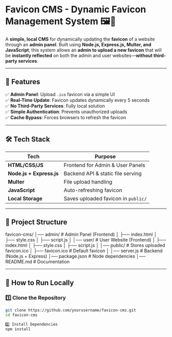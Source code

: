 # **Favicon CMS - Dynamic Favicon Management System** 🖼️🚀  

A **simple, local CMS** for dynamically updating the **favicon** of a website through an **admin panel**. Built using **Node.js, Express.js, Multer, and JavaScript**, this system allows an **admin to upload a new favicon** that will be **instantly reflected** on both the admin and user websites—**without third-party services**.  

---

## **📌 Features**  

✅ **Admin Panel**: Upload `.ico` favicon via a simple UI  
✅ **Real-Time Update**: Favicon updates dynamically every 5 seconds  
✅ **No Third-Party Services**: Fully local solution  
✅ **Simple Authentication**: Prevents unauthorized uploads  
✅ **Cache Bypass**: Forces browsers to refresh the favicon  

---

## **🛠️ Tech Stack**  

| Tech        | Purpose |
|-------------|---------|
| **HTML/CSS/JS** | Frontend for Admin & User Panels |
| **Node.js + Express.js** | Backend API & static file serving |
| **Multer** | File upload handling |
| **JavaScript** | Auto-refreshing favicon |
| **Local Storage** | Saves uploaded favicon in `public/` |

---

## **📂 Project Structure**  

favicon-cms/ │── admin/ # Admin Panel (Frontend) │ ├── index.html │ ├── style.css │ ├── script.js │ │── user/ # User Website (Frontend) │ ├── index.html │ ├── style.css │ ├── script.js │ │── public/ # Stores uploaded favicon.ico │ ├── favicon.ico # Default favicon │ │── server.js # Backend (Node.js + Express) │── package.json # Node dependencies │── README.md # Documentation


---

## **🚀 How to Run Locally**  

### **1️⃣ Clone the Repository**  
```sh
git clone https://github.com/yourusername/favicon-cms.git
cd favicon-cms

2️⃣ Install Dependencies
npm install
